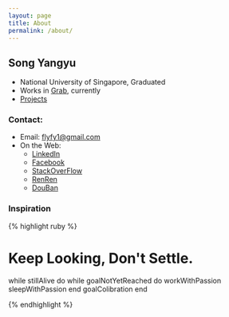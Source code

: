 ```yaml
---
layout: page
title: About
permalink: /about/
---
```


## Song Yangyu

* National University of Singapore, Graduated
* Works in [Grab](https://www.grab.com/sg/), currently
* [Projects](/pages/interesting-projects.html)

### Contact:
* Email: <flyfy1@gmail.com>
* On the Web:
  - [LinkedIn](http://www.linkedin.com/profile/view?id=74008868)
  - [Facebook](http://www.facebook.com/flyfy1)
  - [StackOverFlow](http://stackoverflow.com/users/799550/songyy)
  - [RenRen](http://www.renren.com/251249960)
  - [DouBan](http://www.douban.com/people/flyfy/)

### Inspiration

{% highlight ruby %}

# Keep Looking, Don't Settle.
while stillAlive do
  while goalNotYetReached do
    workWithPassion
    sleepWithPassion
  end
  goalColibration
end

{% endhighlight %}
